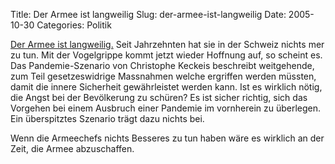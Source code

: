 Title: Der Armee ist langweilig
Slug: der-armee-ist-langweilig
Date: 2005-10-30
Categories: Politik

[Der Armee ist langweilig.](http://www.blick.ch/news/vogelgrippe/artikel27267) Seit Jahrzehnten hat sie in der Schweiz nichts mer zu tun. Mit der Vogelgrippe kommt jetzt wieder Hoffnung auf, so scheint es. Das Pandemie-Szenario von Christophe Keckeis beschreibt weitgehende, zum Teil gesetzeswidrige Massnahmen welche ergriffen werden müssten, damit die innere Sicherheit gewährleistet werden kann. Ist es wirklich nötig, die Angst bei der Bevölkerung zu schüren? Es ist sicher richtig, sich das Vorgehen bei einem Ausbruch einer Pandemie im vornherein zu überlegen. Ein überspitztes Szenario trägt dazu nichts bei.

Wenn die Armeechefs nichts Besseres zu tun haben wäre es wirklich an der Zeit, die Armee abzuschaffen.
